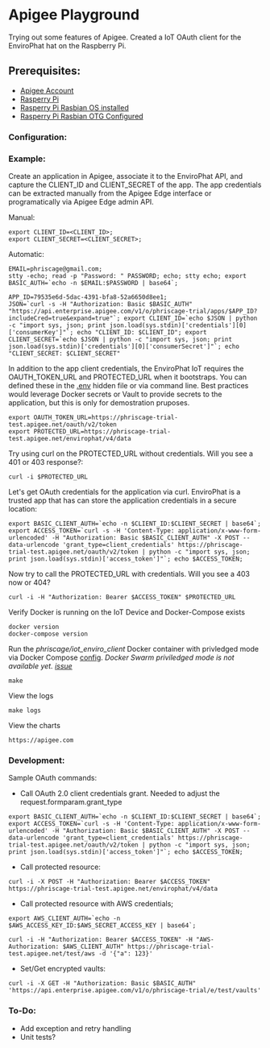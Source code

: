 # Apigee Playground

Trying out some features of Apigee. Created a IoT OAuth client for the EnviroPhat hat on the Raspberry Pi.

## <a name="prerequisites"></a>Prerequisites:

*	[Apigee Account](https://apigee.com)
*	[Rasperry Pi](https://www.raspberrypi.org)
*	[Rasperry Pi Rasbian OS installed](https://www.raspberrypi.org/documentation/installation/installing-images/)
*	[Rasperry Pi Rasbian OTG Configured](https://gist.github.com/gbaman/975e2db164b3ca2b51ae11e45e8fd40a)


### <a name="configuration"></a>Configuration:


### <a name="Example"></a>Example:

Create an application in Apigee, associate it to the EnviroPhat API, and capture the CLIENT_ID and CLIENT_SECRET of the app. The app credentials can be extracted manually from the Apigee Edge interface or programatically via Apigee Edge admin API.

Manual:

	export CLIENT_ID=<CLIENT_ID>; 
	export CLIENT_SECRET=<CLIENT_SECRET>;

Automatic:

    EMAIL=phriscage@gmail.com; 
    stty -echo; read -p "Password: " PASSWORD; echo; stty echo; export BASIC_AUTH=`echo -n $EMAIL:$PASSWORD | base64`; 

    APP_ID=79535e6d-5dac-4391-bfa8-52a6650d8ee1;
    JSON=`curl -s -H "Authorization: Basic $BASIC_AUTH" "https://api.enterprise.apigee.com/v1/o/phriscage-trial/apps/$APP_ID?includeCred=true&expand=true"`; export CLIENT_ID=`echo $JSON | python -c "import sys, json; print json.load(sys.stdin)['credentials'][0]['consumerKey']"`; echo "CLIENT_ID: $CLIENT_ID"; export CLIENT_SECRET=`echo $JSON | python -c "import sys, json; print json.load(sys.stdin)['credentials'][0]['consumerSecret']"`; echo "CLIENT_SECRET: $CLIENT_SECRET"

In addition to the app client credentials, the EnviroPhat IoT requires the OAUTH_TOKEN_URL and PROTECTED_URL when it bootstraps. You can defined these in the [.env](.env) hidden file or via command line. Best practices would leverage Docker secrets or Vault to provide secrets to the application, but this is only for demostration pruposes. 

	export OAUTH_TOKEN_URL=https://phriscage-trial-test.apigee.net/oauth/v2/token
	export PROTECTED_URL=https://phriscage-trial-test.apigee.net/envirophat/v4/data

Try using curl on the PROTECTED_URL without credentials. Will you see a 401 or 403 response?:

    curl -i $PROTECTED_URL
    
Let's get OAuth credentials for the application via curl. EnviroPhat is a trusted app that has can store the application credentials in a secure location:

    export BASIC_CLIENT_AUTH=`echo -n $CLIENT_ID:$CLIENT_SECRET | base64`; export ACCESS_TOKEN=`curl -s -H 'Content-Type: application/x-www-form-urlencoded' -H "Authorization: Basic $BASIC_CLIENT_AUTH" -X POST --data-urlencode 'grant_type=client_credentials' https://phriscage-trial-test.apigee.net/oauth/v2/token | python -c "import sys, json; print json.load(sys.stdin)['access_token']"`; echo $ACCESS_TOKEN;

Now try to call the PROTECTED_URL with credentials. Will you see a 403 now or 404?
    
    curl -i -H "Authorization: Bearer $ACCESS_TOKEN" $PROTECTED_URL 


Verify Docker is running on the IoT Device and Docker-Compose exists 

    docker version
    docker-compose version

Run the *phriscage/iot_enviro_client* Docker container with privledged mode via Docker Compose [config](docker-compose.yml). _Docker Swarm priviledged mode is not available yet. [issue](https://github.com/moby/moby/issues/24862)_

	make 

View the logs

	make logs 

View the charts 

	https://apigee.com


### <a name="development"></a>Development:

Sample OAuth commands:

* Call OAuth 2.0 client credentials grant.
Needed to adjust the <GrantType>request.formparam.grant_type</GrantType>

```
export BASIC_CLIENT_AUTH=`echo -n $CLIENT_ID:$CLIENT_SECRET | base64`; export ACCESS_TOKEN=`curl -s -H 'Content-Type: application/x-www-form-urlencoded' -H "Authorization: Basic $BASIC_CLIENT_AUTH" -X POST --data-urlencode 'grant_type=client_credentials' https://phriscage-trial-test.apigee.net/oauth/v2/token | python -c "import sys, json; print json.load(sys.stdin)['access_token']"`; echo $ACCESS_TOKEN;
```

* Call protected resource:

```
curl -i -X POST -H "Authorization: Bearer $ACCESS_TOKEN" https://phriscage-trial-test.apigee.net/envirophat/v4/data 
```

* Call protected resource with AWS credentials;

```
export AWS_CLIENT_AUTH=`echo -n $AWS_ACCESS_KEY_ID:$AWS_SECRET_ACCESS_KEY | base64`;
```

```
curl -i -H "Authorization: Bearer $ACCESS_TOKEN" -H "AWS-Authorization: $AWS_CLIENT_AUTH" https://phriscage-trial-test.apigee.net/test/aws -d '{"a": 123}'
```


* Set/Get encrypted vaults:

```
curl -i -X GET -H "Authorization: Basic $BASIC_AUTH" 'https://api.enterprise.apigee.com/v1/o/phriscage-trial/e/test/vaults'
```


### <a name="todo"></a>To-Do:

*	Add exception and retry handling
* 	Unit tests?
